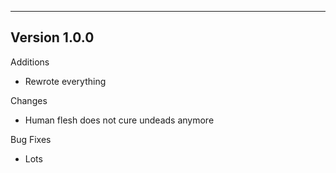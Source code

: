 ------------------------------------------------------
Version 1.0.0
------------------------------------------------------
Additions
- Rewrote everything

Changes
- Human flesh does not cure undeads anymore

Bug Fixes
- Lots
